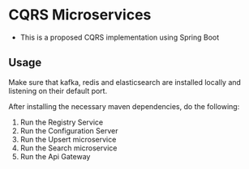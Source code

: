# CQRS Microservices

- This is a proposed CQRS implementation using Spring Boot

## Usage

Make sure that kafka, redis and elasticsearch are installed locally and listening on their default port.

After installing the necessary maven dependencies, do the following:

1. Run the Registry Service
2. Run the Configuration Server
3. Run the Upsert microservice
4. Run the Search microservice
5. Run the Api Gateway
